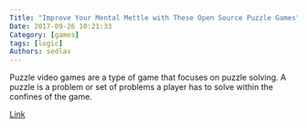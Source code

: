 ```yaml
---
Title: "Improve Your Mental Mettle with These Open Source Puzzle Games"
Date: 2017-09-26 10:21:33
Category: [games]
tags: [logic]
Authors: sedlav
---
```


Puzzle video games are a type of game that focuses on puzzle solving. A puzzle is a problem or set of problems a player has to solve within the confines of the game.

[Link](https://www.ossblog.org/improve-your-mental-mettle-with-these-open-source-puzzle-games/)

